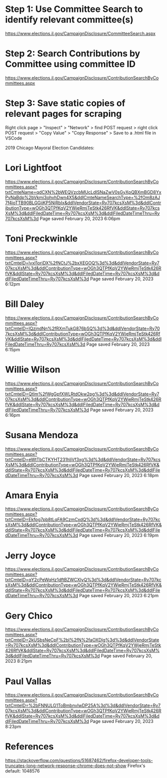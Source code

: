 
# Step 1: Use Committee Search to identify relevant committee(s)
https://www.elections.il.gov/CampaignDisclosure/CommitteeSearch.aspx

# Step 2: Search Contributions by Committee using committee ID
https://www.elections.il.gov/CampaignDisclosure/ContributionSearchByCommittees.aspx

# Step 3: Save static copies of relevant pages for scraping
Right click page > "Inspect" > "Network" > find POST request > right click POST request > "Copy Value" > "Copy Response" > Save to a .html file in VSCode

2019 Chicago Mayoral Election Candidates:

# Lori Lightfoot
https://www.elections.il.gov/CampaignDisclosure/ContributionSearchByCommittees.aspx?txtCmteName=qdCXN%2bWEQVzcbMUcLdISNaZwV0sGyXpQBXmBGD8YxPvNaBdp%2bVkmi3ohvhDwn4X5&ddlCmteNameSearchType=%2fOm8zAJ7f4ioTTB90BLGGijKP5NjRbIx&ddlVendorState=Ry707kcsXsM%3d&ddlContributionType=wOGh3QTPfKqV2YWjeRmjTeStk426RfVK&ddlState=Ry707kcsXsM%3d&ddlFiledDateTime=Ry707kcsXsM%3d&ddlFiledDateTimeThru=Ry707kcsXsM%3d
Page saved February 20, 2023 6:06pm

# Toni Preckwinkle
https://www.elections.il.gov/CampaignDisclosure/ContributionSearchByCommittees.aspx?txtCmteID=lvxI1oriDX%2fNCtJ%2bxXEGOQ%3d%3d&ddlVendorState=Ry707kcsXsM%3d&ddlContributionType=wOGh3QTPfKqV2YWjeRmjTeStk426RfVK&ddlState=Ry707kcsXsM%3d&ddlFiledDateTime=Ry707kcsXsM%3d&ddlFiledDateTimeThru=Ry707kcsXsM%3d
Page saved February 20, 2023 6:12pm

# Bill Daley
https://www.elections.il.gov/CampaignDisclosure/ContributionSearchByCommittees.aspx?txtCmteID=IQzjndNn%2fRXmTukG876bSQ%3d%3d&ddlVendorState=Ry707kcsXsM%3d&ddlContributionType=wOGh3QTPfKqV2YWjeRmjTeStk426RfVK&ddlState=Ry707kcsXsM%3d&ddlFiledDateTime=Ry707kcsXsM%3d&ddlFiledDateTimeThru=Ry707kcsXsM%3d
Page saved February 20, 2023 6:15pm

# Willie Wilson
https://www.elections.il.gov/CampaignDisclosure/ContributionSearchByCommittees.aspx?txtCmteID=Qtlm%2fWgGpfXWLRtdOkw2pg%3d%3d&ddlVendorState=Ry707kcsXsM%3d&ddlContributionType=wOGh3QTPfKqV2YWjeRmjTeStk426RfVK&ddlState=Ry707kcsXsM%3d&ddlFiledDateTime=Ry707kcsXsM%3d&ddlFiledDateTimeThru=Ry707kcsXsM%3d
Page saved February 20, 2023 6:16pm

# Susana Mendoza
https://www.elections.il.gov/CampaignDisclosure/ContributionSearchByCommittees.aspx?txtCmteID=eWtTbCTKYHT231hljVf3xg%3d%3d&ddlVendorState=Ry707kcsXsM%3d&ddlContributionType=wOGh3QTPfKqV2YWjeRmjTeStk426RfVK&ddlState=Ry707kcsXsM%3d&ddlFiledDateTime=Ry707kcsXsM%3d&ddlFiledDateTimeThru=Ry707kcsXsM%3d
Page saved February 20, 2023 6:18pm

# Amara Enyia 
https://www.elections.il.gov/CampaignDisclosure/ContributionSearchByCommittees.aspx?txtCmteID=Ekfpg7pb8tLqFA9CzmCxdQ%3d%3d&ddlVendorState=Ry707kcsXsM%3d&ddlContributionType=wOGh3QTPfKqV2YWjeRmjTeStk426RfVK&ddlState=Ry707kcsXsM%3d&ddlFiledDateTime=Ry707kcsXsM%3d&ddlFiledDateTimeThru=Ry707kcsXsM%3d
Page saved February 20, 2023 6:19pm

# Jerry Joyce
https://www.elections.il.gov/CampaignDisclosure/ContributionSearchByCommittees.aspx?txtCmteID=qY2cPeWqHz1dftBZWCXIyQ%3d%3d&ddlVendorState=Ry707kcsXsM%3d&ddlContributionType=wOGh3QTPfKqV2YWjeRmjTeStk426RfVK&ddlState=Ry707kcsXsM%3d&ddlFiledDateTime=Ry707kcsXsM%3d&ddlFiledDateTimeThru=Ry707kcsXsM%3d
Page saved February 20, 2023 6:21pm

# Gery Chico
https://www.elections.il.gov/CampaignDisclosure/ContributionSearchByCommittees.aspx?txtCmteID=2kUSbsNeCpF%2bI%2fN%2faOXDlg%3d%3d&ddlVendorState=Ry707kcsXsM%3d&ddlContributionType=wOGh3QTPfKqV2YWjeRmjTeStk426RfVK&ddlState=Ry707kcsXsM%3d&ddlFiledDateTime=Ry707kcsXsM%3d&ddlFiledDateTimeThru=Ry707kcsXsM%3d
Page saved February 20, 2023 8:21pm

# Paul Vallas
https://www.elections.il.gov/CampaignDisclosure/ContributionSearchByCommittees.aspx?txtCmteID=%2bFNNULG1ToBmbnvIwDP25A%3d%3d&ddlVendorState=Ry707kcsXsM%3d&ddlContributionType=wOGh3QTPfKqV2YWjeRmjTeStk426RfVK&ddlState=Ry707kcsXsM%3d&ddlFiledDateTime=Ry707kcsXsM%3d&ddlFiledDateTimeThru=Ry707kcsXsM%3d
Page saved February 20, 2023 8:23pm

# References
https://stackoverflow.com/questions/51687462/firefox-developer-tools-truncates-long-network-response-chrome-does-not-show
Firefox's default: 1048576  